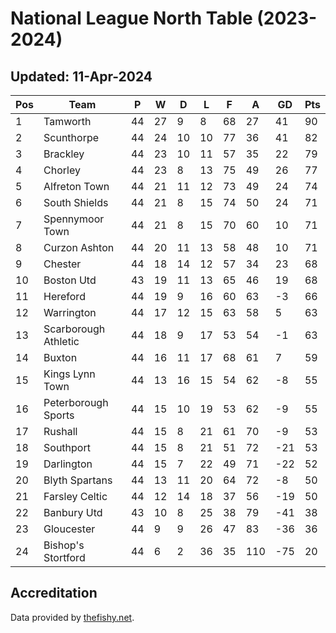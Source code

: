 # National League North Table (2023-2024)
## Updated: 11-Apr-2024

| Pos | Team | P | W | D | L | F | A | GD | Pts |
| --- | --- | --- | --- | --- | --- | --- | --- | --- | --- |
| 1 | Tamworth | 44 | 27 | 9 | 8 | 68 | 27 | 41 | 90 |
| 2 | Scunthorpe | 44 | 24 | 10 | 10 | 77 | 36 | 41 | 82 |
| 3 | Brackley | 44 | 23 | 10 | 11 | 57 | 35 | 22 | 79 |
| 4 | Chorley | 44 | 23 | 8 | 13 | 75 | 49 | 26 | 77 |
| 5 | Alfreton Town | 44 | 21 | 11 | 12 | 73 | 49 | 24 | 74 |
| 6 | South Shields | 44 | 21 | 8 | 15 | 74 | 50 | 24 | 71 |
| 7 | Spennymoor Town | 44 | 21 | 8 | 15 | 70 | 60 | 10 | 71 |
| 8 | Curzon Ashton | 44 | 20 | 11 | 13 | 58 | 48 | 10 | 71 |
| 9 | Chester | 44 | 18 | 14 | 12 | 57 | 34 | 23 | 68 |
| 10 | Boston Utd | 43 | 19 | 11 | 13 | 65 | 46 | 19 | 68 |
| 11 | Hereford | 44 | 19 | 9 | 16 | 60 | 63 | -3 | 66 |
| 12 | Warrington | 44 | 17 | 12 | 15 | 63 | 58 | 5 | 63 |
| 13 | Scarborough Athletic | 44 | 18 | 9 | 17 | 53 | 54 | -1 | 63 |
| 14 | Buxton | 44 | 16 | 11 | 17 | 68 | 61 | 7 | 59 |
| 15 | Kings Lynn Town | 44 | 13 | 16 | 15 | 54 | 62 | -8 | 55 |
| 16 | Peterborough Sports | 44 | 15 | 10 | 19 | 53 | 62 | -9 | 55 |
| 17 | Rushall | 44 | 15 | 8 | 21 | 61 | 70 | -9 | 53 |
| 18 | Southport | 44 | 15 | 8 | 21 | 51 | 72 | -21 | 53 |
| 19 | Darlington | 44 | 15 | 7 | 22 | 49 | 71 | -22 | 52 |
| 20 | Blyth Spartans | 44 | 13 | 11 | 20 | 64 | 72 | -8 | 50 |
| 21 | Farsley Celtic | 44 | 12 | 14 | 18 | 37 | 56 | -19 | 50 |
| 22 | Banbury Utd | 43 | 10 | 8 | 25 | 38 | 79 | -41 | 38 |
| 23 | Gloucester | 44 | 9 | 9 | 26 | 47 | 83 | -36 | 36 |
| 24 | Bishop's Stortford | 44 | 6 | 2 | 36 | 35 | 110 | -75 | 20 |

## Accreditation 

Data provided by [thefishy.net](https://www.thefishy.net/).